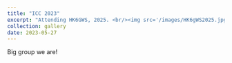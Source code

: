 ```yaml
---
title: "ICC 2023"
excerpt: "Attending HK6GWS, 2025. <br/><img src='/images/HK6gWS2025.jpg'>"
collection: gallery
date: 2023-05-27
---
```


Big group we are!